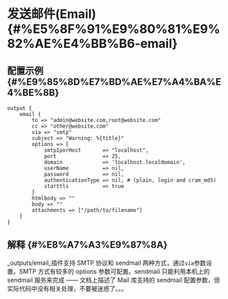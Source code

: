 # 发送邮件\(Email\) {#%E5%8F%91%E9%80%81%E9%82%AE%E4%BB%B6-email}

## 配置示例 {#%E9%85%8D%E7%BD%AE%E7%A4%BA%E4%BE%8B}

```
output {
    email {
        to => "admin@website.com,root@website.com"
        cc => "other@website.com"
        via => "smtp"
        subject => "Warning: %{title}"
        options => {
            smtpIporHost       => "localhost",
            port               => 25,
            domain             => 'localhost.localdomain',
            userName           => nil,
            password           => nil,
            authenticationType => nil, # (plain, login and cram_md5)
            starttls           => true
        }
        htmlbody => ""
        body => ""
        attachments => ["/path/to/filename"]
    }
}
```

## 解释 {#%E8%A7%A3%E9%87%8A}

_outputs/email_插件支持 SMTP 协议和 sendmail 两种方式，通过`via`参数设置。SMTP 方式有较多的 options 参数可配置。sendmail 只能利用本机上的 sendmail 服务来完成 —— 文档上描述了 Mail 库支持的 sendmail 配置参数，但实际代码中没有相关处理，不要被迷惑了。。。

